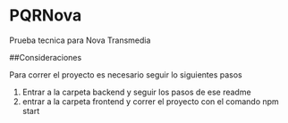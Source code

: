 # PQRNova
Prueba tecnica para Nova Transmedia

##Consideraciones

Para correr el proyecto es necesario seguir lo siguientes pasos

1. Entrar a la carpeta backend y seguir los pasos de ese readme
2. entrar a la carpeta frontend y correr el proyecto con el comando npm start
